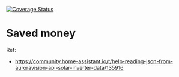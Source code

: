 [![Coverage Status](https://coveralls.io/repos/github/riquellopes/solar-saved-money/badge.svg?branch=master)](https://coveralls.io/github/riquellopes/solar-saved-money?branch=master)

Saved money
===========

Ref:
 * https://community.home-assistant.io/t/help-reading-json-from-auroravision-api-solar-inverter-data/135916